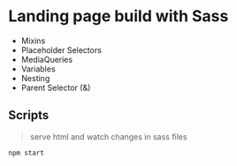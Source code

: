 # Landing page build with Sass

- Mixins
- Placeholder Selectors
- MediaQueries
- Variables
- Nesting
- Parent Selector (&)

## Scripts

> serve html and watch changes in sass files

```sh
npm start
```
